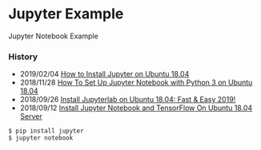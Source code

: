 # Jupyter Example
Jupyter Notebook Example



### History
- 2019/02/04 [How to Install Jupyter on Ubuntu 18.04](https://www.rosehosting.com/blog/how-to-install-jupyter-on-ubuntu-18-04/)
- 2018/11/28 [How To Set Up Jupyter Notebook with Python 3 on Ubuntu 18.04](https://www.digitalocean.com/community/tutorials/how-to-set-up-jupyter-notebook-with-python-3-on-ubuntu-18-04)
- 2018/09/26 [Install Jupyterlab on Ubuntu 18.04: Fast & Easy 2019!](https://www.ceos3c.com/open-source/install-jupyterlab-on-ubuntu-18-04/)
- 2018/09/12 [Install Jupyter Notebook and TensorFlow On Ubuntu 18.04 Server](https://thecustomizewindows.com/2018/09/install-jupyter-notebook-and-tensorflow-on-ubuntu-18-04-server/)


```
$ pip install jupyter
$ jupyter notebook
```



